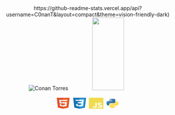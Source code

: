 
<div align="center">
  <div>
    https://github-readme-stats.vercel.app/api?username=C0nanT&layout=compact&theme=vision-friendly-dark)
    <img width="49%" height="195px" src=" https://github-readme-stats.vercel.app/api?username=C0nanT&layout=compact&theme=vision-friendly-dark)username=C0nanT&show_icons=true&count_private=true&hide_border=true&title_color=0fa1c0&icon_color=0fa1c0&text_color=ffffff&bg_color=0d1117" alt="Conan Torres" /> 
    <img width="41%" height="195px" src="https://github-readme-stats.vercel.app/api/top-langs/?username=C0nanT&layout=compact&hide_border=true&title_color=0d1117&text_color=ffffff&bg_color=0d1117" />
  </div>

  <div align="center"> 
  <div style="display: inline_block"><br>
    <img align="center" alt="Conan-HTML" height="30" width="40" src="https://raw.githubusercontent.com/devicons/devicon/master/icons/html5/html5-original.svg">
    <img align="center" alt="Conan-CSS" height="30" width="40" src="https://raw.githubusercontent.com/devicons/devicon/master/icons/css3/css3-original.svg">
    <img align="center" alt="Conan-Js" height="30" width="40" src="https://raw.githubusercontent.com/devicons/devicon/master/icons/javascript/javascript-plain.svg">
    <img align="center" alt="Conan-Python" height="30" width="40" src="https://raw.githubusercontent.com/devicons/devicon/master/icons/python/python-original.svg">
<!--     <img align="center" alt="Conan-NodeJS" height="30" width="40" src="https://cdn.jsdelivr.net/gh/devicons/devicon/icons/nodejs/nodejs-original.svg">
    </div> -->
</div>
